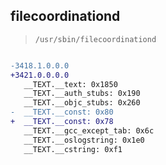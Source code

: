 ## filecoordinationd

> `/usr/sbin/filecoordinationd`

```diff

-3418.1.0.0.0
+3421.0.0.0.0
   __TEXT.__text: 0x1850
   __TEXT.__auth_stubs: 0x190
   __TEXT.__objc_stubs: 0x260
-  __TEXT.__const: 0x80
+  __TEXT.__const: 0x78
   __TEXT.__gcc_except_tab: 0x6c
   __TEXT.__oslogstring: 0x1e0
   __TEXT.__cstring: 0xf1

```
